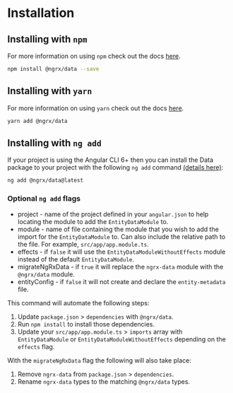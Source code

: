 # Installation

## Installing with `npm`

For more information on using `npm` check out the docs <a href="https://docs.npmjs.com/cli/install" target="_blank">here</a>.

```sh
npm install @ngrx/data --save
```

## Installing with `yarn`

For more information on using `yarn` check out the docs <a href="https://yarnpkg.com/getting-started/usage#installing-all-the-dependencies" target="_blank">here</a>.

```sh
yarn add @ngrx/data
```

## Installing with `ng add`

If your project is using the Angular CLI 6+ then you can install the Data package to your project with the following `ng add` command <a href="https://angular.io/cli/add" target="_blank">(details here)</a>:

```sh
ng add @ngrx/data@latest
```

### Optional `ng add` flags

- project - name of the project defined in your `angular.json` to help locating the module to add the `EntityDataModule` to.
- module - name of file containing the module that you wish to add the import for the `EntityDataModule` to. Can also include the relative path to the file. For example, `src/app/app.module.ts`.
- effects - if `false` it will use the `EntityDataModuleWithoutEffects` module instead of the default `EntityDataModule`.
- migrateNgRxData - if `true` it will replace the `ngrx-data` module with the `@ngrx/data` module.
- entityConfig - if `false` it will not create and declare the `entity-metadata` file.

This command will automate the following steps:

1. Update `package.json` > `dependencies` with `@ngrx/data`.
2. Run `npm install` to install those dependencies.
3. Update your `src/app/app.module.ts` > `imports` array with `EntityDataModule` or `EntityDataModuleWithoutEffects` depending on the `effects` flag.

With the `migrateNgRxData` flag the following will also take place:

1. Remove `ngrx-data` from `package.json` > `dependencies`.
2. Rename `ngrx-data` types to the matching `@ngrx/data` types.
